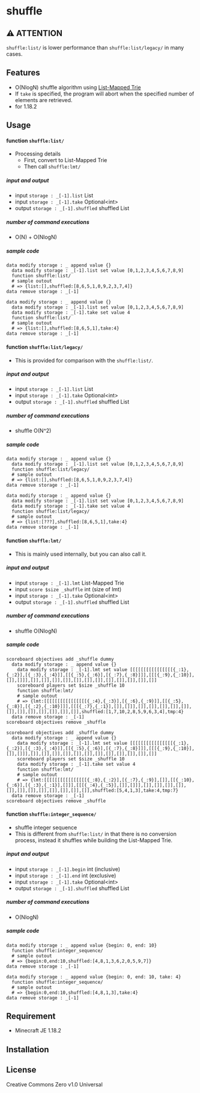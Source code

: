 shuffle
==

## ⚠ ATTENTION

`shuffle:list/` is lower performance than `shuffle:list/legacy/` in many cases.

## Features

- O(NlogN) shuffle algorithm using [List-Mapped Trie](https://gist.github.com/intsuc/0901df9d487f7829d97491613a12d351)
- If `take` is specified, the program will abort when the specified number of elements are retrieved.
- for 1.18.2

## Usage

#### function `shuffle:list/`

- Processing details
  - First, convert to List-Mapped Trie
  - Then call `shuffle:lmt/`

##### input and output

- input `storage : _[-1].list` List
- input `storage : _[-1].take` Optional\<int\>
- output `storage : _[-1].shuffled` shuffled List

##### number of command executions

- O(N) + O(NlogN)

##### sample code

```mcfunction
data modify storage : _ append value {}
  data modify storage : _[-1].list set value [0,1,2,3,4,5,6,7,8,9]
  function shuffle:list/
  # sample outout
  # => {list:[],shuffled:[8,6,5,1,0,9,2,3,7,4]}
data remove storage : _[-1]
```

```mcfunction
data modify storage : _ append value {}
  data modify storage : _[-1].list set value [0,1,2,3,4,5,6,7,8,9]
  data modify storage : _[-1].take set value 4
  function shuffle:list/
  # sample outout
  # => {list:[],shuffled:[8,6,5,1],take:4}
data remove storage : _[-1]
```

#### function `shuffle:list/legacy/`

- This is provided for comparison with the `shuffle:list/`.

##### input and output

- input `storage : _[-1].list` List
- input `storage : _[-1].take` Optional\<int\>
- output `storage : _[-1].shuffled` shuffled List

##### number of command executions

- shuffle O(N^2)

##### sample code

```mcfunction
data modify storage : _ append value {}
  data modify storage : _[-1].list set value [0,1,2,3,4,5,6,7,8,9]
  function shuffle:list/legacy/
  # sample outout
  # => {list:[],shuffled:[8,6,5,1,0,9,2,3,7,4]}
data remove storage : _[-1]
```

```mcfunction
data modify storage : _ append value {}
  data modify storage : _[-1].list set value [0,1,2,3,4,5,6,7,8,9]
  data modify storage : _[-1].take set value 4
  function shuffle:list/legacy/
  # sample outout
  # => {list:[???],shuffled:[8,6,5,1],take:4}
data remove storage : _[-1]
```
#### function `shuffle:lmt/`

- This is mainly used internally, but you can also call it.

##### input and output

- input `storage : _[-1].lmt` List-Mapped Trie
- input `score $size _shuffle` int (size of lmt)
- input `storage : _[-1].take` Optional\<int\>
- output `storage : _[-1].shuffled` shuffled List

##### number of command executions

- shuffle O(NlogN)

##### sample code

```mcfunction
scoreboard objectives add _shuffle dummy
  data modify storage : _ append value {}
    data modify storage : _[-1].lmt set value [[[[[[[[[[[[[[[[{_:1},{_:2}],[{_:3},{_:4}]],[[{_:5},{_:6}],[{_:7},{_:8}]]],[[[{_:9},{_:10}],[]],[]]],[]],[]],[]],[]],[]],[]],[]],[]],[]],[]],[]],[]]
    scoreboard players set $size _shuffle 10
    function shuffle:lmt/
    # sample outout
    # => {lmt:[[[[[[[[[[[[[[[[{_:4},{_:3}],[{_:6},{_:9}]],[[{_:5},{_:8}],[{_:2},{_:10}]]],[[[{_:7},{_:1}],[]],[]]],[]],[]],[]],[]],[]],[]],[]],[]],[]],[]],[]],[]],shuffled:[1,7,10,2,8,5,9,6,3,4],tmp:4}
  data remove storage : _[-1]
scoreboard objectives remove _shuffle
```

```mcfunction
scoreboard objectives add _shuffle dummy
  data modify storage : _ append value {}
    data modify storage : _[-1].lmt set value [[[[[[[[[[[[[[[[{_:1},{_:2}],[{_:3},{_:4}]],[[{_:5},{_:6}],[{_:7},{_:8}]]],[[[{_:9},{_:10}],[]],[]]],[]],[]],[]],[]],[]],[]],[]],[]],[]],[]],[]],[]]
    scoreboard players set $size _shuffle 10
    data modify storage : _[-1].take set value 4
    function shuffle:lmt/
    # sample outout
    # => {lmt:[[[[[[[[[[[[[[[[{_:8},{_:2}],[{_:7},{_:9}],[]],[[{_:10},{_:6}],[{_:3},{_:1}],[]]],[[[{_:4},{_:5}],[]],[]]],[]],[]],[]],[]],[]],[]],[]],[]],[]],[]],[]],[]],shuffled:[5,4,1,3],take:4,tmp:7}
  data remove storage : _[-1]
scoreboard objectives remove _shuffle
```

#### function `shuffle:integer_sequence/`

- shuffle integer sequence
- This is different from `shuffle:list/` in that there is no conversion process, instead it shuffles while building the List-Mapped Trie.

##### input and output

- input `storage : _[-1].begin` int (inclusive)
- input `storage : _[-1].end` int (exclusive)
- input `storage : _[-1].take` Optional\<int\>
- output `storage : _[-1].shuffled` shuffled List

##### number of command executions

- O(NlogN)

##### sample code

```mcfunction
data modify storage : _ append value {begin: 0, end: 10}
  function shuffle:integer_sequence/
  # sample outout
  # => {begin:0,end:10,shuffled:[4,8,1,3,6,2,0,5,9,7]}
data remove storage : _[-1]
```

```mcfunction
data modify storage : _ append value {begin: 0, end: 10, take: 4}
  function shuffle:integer_sequence/
  # sample outout
  # => {begin:0,end:10,shuffled:[4,8,1,3],take:4}
data remove storage : _[-1]
```

## Requirement

- Minecraft JE 1.18.2

## Installation

## License
Creative Commons Zero v1.0 Universal

